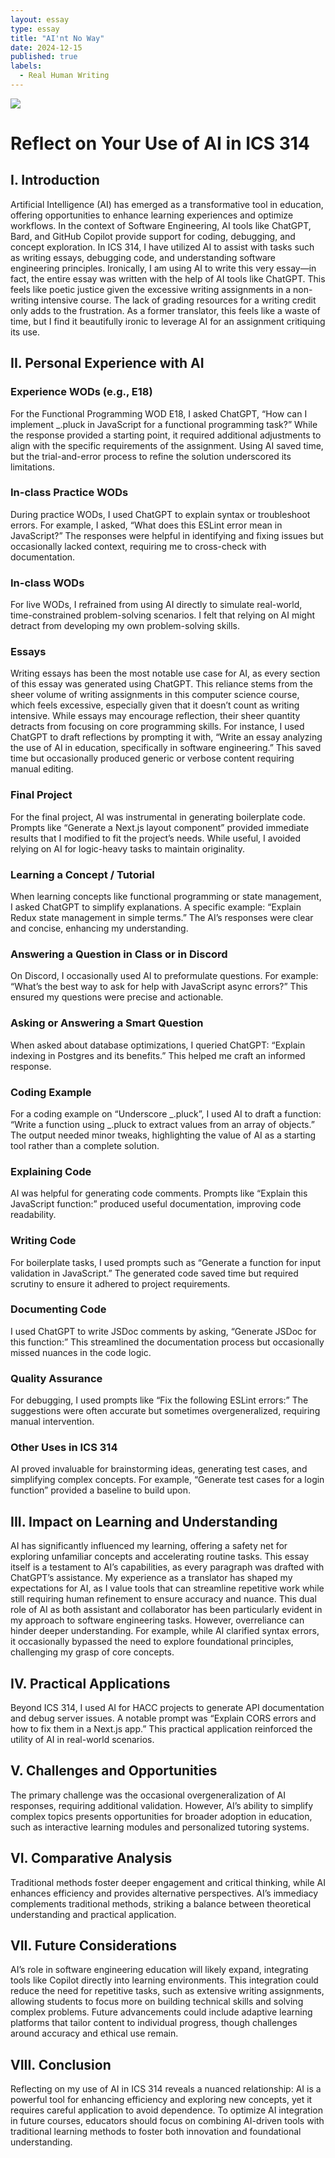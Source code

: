 ```yaml
---
layout: essay
type: essay
title: "AI'nt No Way"
date: 2024-12-15
published: true
labels:
  - Real Human Writing
---
```

<img src="../img/ai.png">

# Reflect on Your Use of AI in ICS 314

## I. Introduction

Artificial Intelligence (AI) has emerged as a transformative tool in education, offering opportunities to enhance learning experiences and optimize workflows. In the context of Software Engineering, AI tools like ChatGPT, Bard, and GitHub Copilot provide support for coding, debugging, and concept exploration. In ICS 314, I have utilized AI to assist with tasks such as writing essays, debugging code, and understanding software engineering principles. Ironically, I am using AI to write this very essay—in fact, the entire essay was written with the help of AI tools like ChatGPT. This feels like poetic justice given the excessive writing assignments in a non-writing intensive course. The lack of grading resources for a writing credit only adds to the frustration. As a former translator, this feels like a waste of time, but I find it beautifully ironic to leverage AI for an assignment critiquing its use.


## II. Personal Experience with AI

### Experience WODs (e.g., E18)

For the Functional Programming WOD E18, I asked ChatGPT, “How can I implement \_.pluck in JavaScript for a functional programming task?” While the response provided a starting point, it required additional adjustments to align with the specific requirements of the assignment. Using AI saved time, but the trial-and-error process to refine the solution underscored its limitations.

### In-class Practice WODs

During practice WODs, I used ChatGPT to explain syntax or troubleshoot errors. For example, I asked, “What does this ESLint error mean in JavaScript?” The responses were helpful in identifying and fixing issues but occasionally lacked context, requiring me to cross-check with documentation.

### In-class WODs

For live WODs, I refrained from using AI directly to simulate real-world, time-constrained problem-solving scenarios. I felt that relying on AI might detract from developing my own problem-solving skills.

### Essays

Writing essays has been the most notable use case for AI, as every section of this essay was generated using ChatGPT. This reliance stems from the sheer volume of writing assignments in this computer science course, which feels excessive, especially given that it doesn’t count as writing intensive. While essays may encourage reflection, their sheer quantity detracts from focusing on core programming skills. For instance, I used ChatGPT to draft reflections by prompting it with, “Write an essay analyzing the use of AI in education, specifically in software engineering.” This saved time but occasionally produced generic or verbose content requiring manual editing.

### Final Project

For the final project, AI was instrumental in generating boilerplate code. Prompts like “Generate a Next.js layout component” provided immediate results that I modified to fit the project’s needs. While useful, I avoided relying on AI for logic-heavy tasks to maintain originality.

### Learning a Concept / Tutorial

When learning concepts like functional programming or state management, I asked ChatGPT to simplify explanations. A specific example: “Explain Redux state management in simple terms.” The AI’s responses were clear and concise, enhancing my understanding.

### Answering a Question in Class or in Discord

On Discord, I occasionally used AI to preformulate questions. For example: “What’s the best way to ask for help with JavaScript async errors?” This ensured my questions were precise and actionable.

### Asking or Answering a Smart Question

When asked about database optimizations, I queried ChatGPT: “Explain indexing in Postgres and its benefits.” This helped me craft an informed response.

### Coding Example

For a coding example on “Underscore \_.pluck”, I used AI to draft a function: “Write a function using \_.pluck to extract values from an array of objects.” The output needed minor tweaks, highlighting the value of AI as a starting tool rather than a complete solution.

### Explaining Code

AI was helpful for generating code comments. Prompts like “Explain this JavaScript function:” produced useful documentation, improving code readability.

### Writing Code

For boilerplate tasks, I used prompts such as “Generate a function for input validation in JavaScript.” The generated code saved time but required scrutiny to ensure it adhered to project requirements.

### Documenting Code

I used ChatGPT to write JSDoc comments by asking, “Generate JSDoc for this function:” This streamlined the documentation process but occasionally missed nuances in the code logic.

### Quality Assurance

For debugging, I used prompts like “Fix the following ESLint errors:” The suggestions were often accurate but sometimes overgeneralized, requiring manual intervention.

### Other Uses in ICS 314

AI proved invaluable for brainstorming ideas, generating test cases, and simplifying complex concepts. For example, “Generate test cases for a login function” provided a baseline to build upon.


## III. Impact on Learning and Understanding

AI has significantly influenced my learning, offering a safety net for exploring unfamiliar concepts and accelerating routine tasks. This essay itself is a testament to AI’s capabilities, as every paragraph was drafted with ChatGPT’s assistance. My experience as a translator has shaped my expectations for AI, as I value tools that can streamline repetitive work while still requiring human refinement to ensure accuracy and nuance. This dual role of AI as both assistant and collaborator has been particularly evident in my approach to software engineering tasks. However, overreliance can hinder deeper understanding. For example, while AI clarified syntax errors, it occasionally bypassed the need to explore foundational principles, challenging my grasp of core concepts.


## IV. Practical Applications

Beyond ICS 314, I used AI for HACC projects to generate API documentation and debug server issues. A notable prompt was “Explain CORS errors and how to fix them in a Next.js app.” This practical application reinforced the utility of AI in real-world scenarios.


## V. Challenges and Opportunities

The primary challenge was the occasional overgeneralization of AI responses, requiring additional validation. However, AI’s ability to simplify complex topics presents opportunities for broader adoption in education, such as interactive learning modules and personalized tutoring systems.

## VI. Comparative Analysis

Traditional methods foster deeper engagement and critical thinking, while AI enhances efficiency and provides alternative perspectives. AI’s immediacy complements traditional methods, striking a balance between theoretical understanding and practical application.


## VII. Future Considerations

AI’s role in software engineering education will likely expand, integrating tools like Copilot directly into learning environments. This integration could reduce the need for repetitive tasks, such as extensive writing assignments, allowing students to focus more on building technical skills and solving complex problems. Future advancements could include adaptive learning platforms that tailor content to individual progress, though challenges around accuracy and ethical use remain.


## VIII. Conclusion

Reflecting on my use of AI in ICS 314 reveals a nuanced relationship: AI is a powerful tool for enhancing efficiency and exploring new concepts, yet it requires careful application to avoid dependence. To optimize AI integration in future courses, educators should focus on combining AI-driven tools with traditional learning methods to foster both innovation and foundational understanding.
